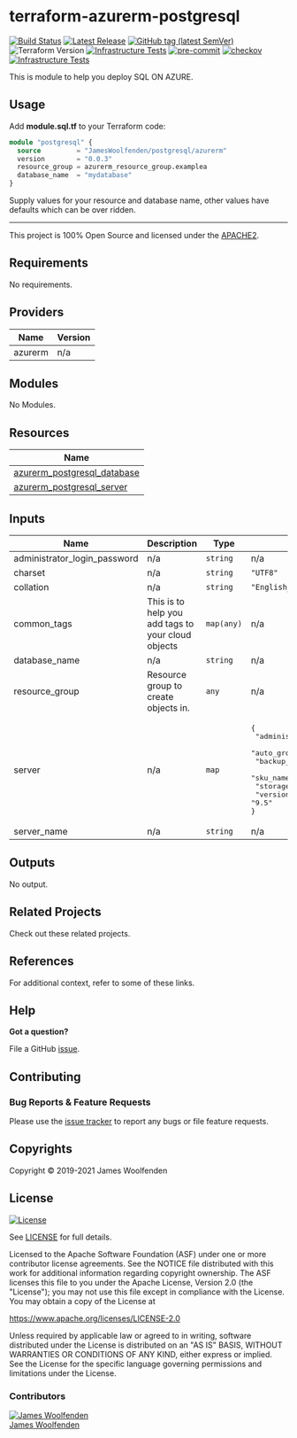 # terraform-azurerm-postgresql

[![Build Status](https://github.com/JamesWoolfenden/terraform-azurerm-postgresql/workflows/Verify%20and%20Bump/badge.svg?branch=master)](https://github.com/JamesWoolfenden/terraform-azurerm-postgresql)
[![Latest Release](https://img.shields.io/github/release/JamesWoolfenden/terraform-azurerm-postgresql.svg)](https://github.com/JamesWoolfenden/terraform-azurerm-postgresql/releases/latest)
[![GitHub tag (latest SemVer)](https://img.shields.io/github/tag/JamesWoolfenden/terraform-azurerm-postgresql.svg?label=latest)](https://github.com/JamesWoolfenden/terraform-azurerm-postgresql/releases/latest)
![Terraform Version](https://img.shields.io/badge/tf-%3E%3D0.14.0-blue.svg)
[![Infrastructure Tests](https://www.bridgecrew.cloud/badges/github/JamesWoolfenden/terraform-azurerm-postgresql/cis_aws)](https://www.bridgecrew.cloud/link/badge?vcs=github&fullRepo=JamesWoolfenden%2Fterraform-azurerm-postgresql&benchmark=CIS+AWS+V1.2)
[![pre-commit](https://img.shields.io/badge/pre--commit-enabled-brightgreen?logo=pre-commit&logoColor=white)](https://github.com/pre-commit/pre-commit)
[![checkov](https://img.shields.io/badge/checkov-verified-brightgreen)](https://www.checkov.io/)
[![Infrastructure Tests](https://www.bridgecrew.cloud/badges/github/jameswoolfenden/terraform-azurerm-postgresql/general)](https://www.bridgecrew.cloud/link/badge?vcs=github&fullRepo=JamesWoolfenden%2Fterraform-azurerm-postgresql&benchmark=INFRASTRUCTURE+SECURITY)

This is module to help you deploy SQL ON AZURE.

## Usage

Add **module.sql.tf** to your Terraform code:

```terraform
module "postgresql" {
  source         = "JamesWoolfenden/postgresql/azurerm"
  version        = "0.0.3"
  resource_group = azurerm_resource_group.examplea
  database_name  = "mydatabase"
}
```

Supply values for your resource and database name, other values have defaults which can be over ridden.

---

This project is 100% Open Source and licensed under the [APACHE2](LICENSE).

<!-- BEGINNING OF PRE-COMMIT-TERRAFORM DOCS HOOK -->
## Requirements

No requirements.

## Providers

| Name | Version |
|------|---------|
| azurerm | n/a |

## Modules

No Modules.

## Resources

| Name |
|------|
| [azurerm_postgresql_database](https://registry.terraform.io/providers/hashicorp/azurerm/latest/docs/resources/postgresql_database) |
| [azurerm_postgresql_server](https://registry.terraform.io/providers/hashicorp/azurerm/latest/docs/resources/postgresql_server) |

## Inputs

| Name | Description | Type | Default | Required |
|------|-------------|------|---------|:--------:|
| administrator\_login\_password | n/a | `string` | n/a | yes |
| charset | n/a | `string` | `"UTF8"` | no |
| collation | n/a | `string` | `"English_United States.1252"` | no |
| common\_tags | This is to help you add tags to your cloud objects | `map(any)` | n/a | yes |
| database\_name | n/a | `string` | n/a | yes |
| resource\_group | Resource group to create objects in. | `any` | n/a | yes |
| server | n/a | `map` | <pre>{<br>  "administrator_login": "psqladminun",<br>  "auto_grow_enabled": true,<br>  "backup_retention_days": 7,<br>  "sku_name": "B_Gen5_2",<br>  "storage_mb": 5120,<br>  "version": "9.5"<br>}</pre> | no |
| server\_name | n/a | `string` | n/a | yes |

## Outputs

No output.
<!-- END OF PRE-COMMIT-TERRAFORM DOCS HOOK -->

## Related Projects

Check out these related projects.

## References

For additional context, refer to some of these links.

## Help

**Got a question?**

File a GitHub [issue](https://github.com/JamesWoolfenden/terraform-azurerm-postgresql/issues).

## Contributing

### Bug Reports & Feature Requests

Please use the [issue tracker](https://github.com/JamesWoolfenden/terraform-azurerm-postgresql/issues) to report any bugs or file feature requests.

## Copyrights

Copyright © 2019-2021 James Woolfenden

## License

[![License](https://img.shields.io/badge/License-Apache%202.0-blue.svg)](https://opensource.org/licenses/Apache-2.0)

See [LICENSE](LICENSE) for full details.

Licensed to the Apache Software Foundation (ASF) under one
or more contributor license agreements. See the NOTICE file
distributed with this work for additional information
regarding copyright ownership. The ASF licenses this file
to you under the Apache License, Version 2.0 (the
"License"); you may not use this file except in compliance
with the License. You may obtain a copy of the License at

<https://www.apache.org/licenses/LICENSE-2.0>

Unless required by applicable law or agreed to in writing,
software distributed under the License is distributed on an
"AS IS" BASIS, WITHOUT WARRANTIES OR CONDITIONS OF ANY
KIND, either express or implied. See the License for the
specific language governing permissions and limitations
under the License.

### Contributors

[![James Woolfenden][jameswoolfenden_avatar]][jameswoolfenden_homepage]<br/>[James Woolfenden][jameswoolfenden_homepage]

[jameswoolfenden_homepage]: https://github.com/jameswoolfenden
[jameswoolfenden_avatar]: https://github.com/jameswoolfenden.png?size=150
[github]: https://github.com/jameswoolfenden
[linkedin]: https://www.linkedin.com/in/jameswoolfenden/
[twitter]: https://twitter.com/JimWoolfenden
[share_twitter]: https://twitter.com/intent/tweet/?text=terraform-azurerm-postgresql&url=https://github.com/JamesWoolfenden/terraform-azurerm-postgresql
[share_linkedin]: https://www.linkedin.com/shareArticle?mini=true&title=terraform-azurerm-postgresql&url=https://github.com/JamesWoolfenden/terraform-azurerm-postgresql
[share_reddit]: https://reddit.com/submit/?url=https://github.com/JamesWoolfenden/terraform-azurerm-postgresql
[share_facebook]: https://facebook.com/sharer/sharer.php?u=https://github.com/JamesWoolfenden/terraform-azurerm-postgresql
[share_email]: mailto:?subject=terraform-azurerm-postgresql&body=https://github.com/JamesWoolfenden/terraform-azurerm-postgresql
